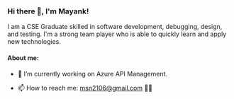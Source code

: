 <!-- **m-s-n/m-s-n** is a ✨ _special_ ✨ repository because its `README.md` (this file) appears on your GitHub profile. -->

### Hi there 👋, I'm Mayank!

I am a CSE Graduate skilled in software development, debugging, design, and testing. I'm a strong team player who is able to quickly learn and apply new technologies.



#### About me:
- 🔭 I’m currently working on Azure API Management.
<!-- - 👯 I’m looking to collaborate on Android, JavaScript and Python Projects. -->
<!-- - 💬 Ask me about animes and video games.😎 -->
- 📫 How to reach me: msn2106@gmail.com 🐱‍🏍

<!-- - 😄 Pronouns: ... -->
<!-- - ⚡ Fun fact: ... -->
<!-- - 🌱 I’m currently learning ... -->
<!-- - 🤔 I’m looking for help with ... -->

<!-- | ![Mayank GitHub Statistics](https://github-readme-stats.vercel.app/api?username=msn2106&show_icons=true) | ![Top Languages](https://github-readme-stats.vercel.app/api/top-langs/?username=msn2106) |
| --- | --- |
| ![Mayank GitHub Streak](https://github-readme-streak-stats.herokuapp.com/?user=msn2106) | ![Jokes Card](https://readme-jokes.vercel.app/api) | -->
